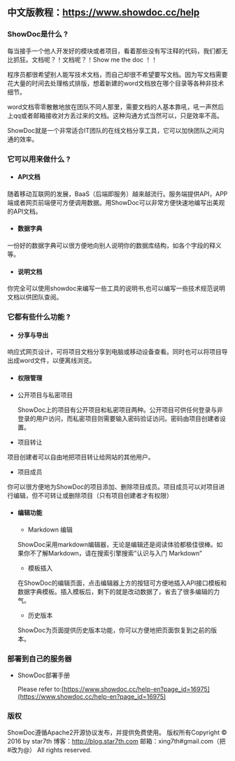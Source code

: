 ﻿## 中文版教程：https://www.showdoc.cc/help 

### ShowDoc是什么 ?

每当接手一个他人开发好的模块或者项目，看着那些没有写注释的代码，我们都无比抓狂。文档呢？！文档呢？！Show me the doc ！！

程序员都很希望别人能写技术文档，而自己却很不希望要写文档。因为写文档需要花大量的时间去处理格式排版，想着新建的word文档放在哪个目录等各种非技术细节。

word文档零零散散地放在团队不同人那里，需要文档的人基本靠吼，吼一声然后上qq或者邮箱接收对方丢过来的文档。这种沟通方式当然可以，只是效率不高。

ShowDoc就是一个非常适合IT团队的在线文档分享工具，它可以加快团队之间沟通的效率。 

### 它可以用来做什么 ?

- #### API文档 
 
 随着移动互联网的发展，BaaS（后端即服务）越来越流行。服务端提供API，APP端或者网页前端便可方便调用数据。用ShowDoc可以非常方便快速地编写出美观的API文档。

- #### 数据字典
 
 一份好的数据字典可以很方便地向别人说明你的数据库结构，如各个字段的释义等。

- #### 说明文档
 
 你完全可以使用showdoc来编写一些工具的说明书,也可以编写一些技术规范说明文档以供团队查阅。
 
### 它都有些什么功能 ?

- #### 分享与导出

 响应式网页设计，可将项目文档分享到电脑或移动设备查看。同时也可以将项目导出成word文件，以便离线浏览。
 
- #### 权限管理

 - 公开项目与私密项目
 
   ShowDoc上的项目有公开项目和私密项目两种。公开项目可供任何登录与非登录的用户访问，而私密项目则需要输入密码验证访问。密码由项目创建者设置。
   
  - 项目转让
  
   项目创建者可以自由地把项目转让给网站的其他用户。
   
  - 项目成员
  
   你可以很方便地为ShowDoc的项目添加、删除项目成员。项目成员可以对项目进行编辑，但不可转让或删除项目（只有项目创建者才有权限）
   
- #### 编辑功能 
  - Markdown 编辑
  
   ShowDoc采用markdown编辑器，无论是编辑还是阅读体验都极佳很棒。如果你不了解Markdown，请在搜索引擎搜索”认识与入门 Markdown”
   
  - 模板插入
  
   在ShowDoc的编辑页面，点击编辑器上方的按钮可方便地插入API接口模板和数据字典模板。插入模板后，剩下的就是改动数据了，省去了很多编辑的力气。 
   
  - 历史版本
  
   ShowDoc为页面提供历史版本功能，你可以方便地把页面恢复到之前的版本。
   

### 部署到自己的服务器
 - ShowDoc部署手册
  
     Please refer to:[https://www.showdoc.cc/help-en?page_id=16975](https://www.showdoc.cc/help-en?page_id=16975)
  

### 版权 
 ShowDoc遵循Apache2开源协议发布，并提供免费使用。
 版权所有Copyright © 2016 by star7th
 博客：http://blog.star7th.com
 邮箱：xing7th#gmail.com（把#改为@）
 All rights reserved.
